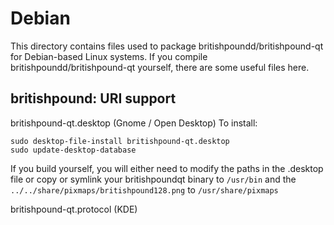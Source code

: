 
Debian
====================
This directory contains files used to package britishpoundd/britishpound-qt
for Debian-based Linux systems. If you compile britishpoundd/britishpound-qt yourself, there are some useful files here.

## britishpound: URI support ##


britishpound-qt.desktop  (Gnome / Open Desktop)
To install:

	sudo desktop-file-install britishpound-qt.desktop
	sudo update-desktop-database

If you build yourself, you will either need to modify the paths in
the .desktop file or copy or symlink your britishpoundqt binary to `/usr/bin`
and the `../../share/pixmaps/britishpound128.png` to `/usr/share/pixmaps`

britishpound-qt.protocol (KDE)


